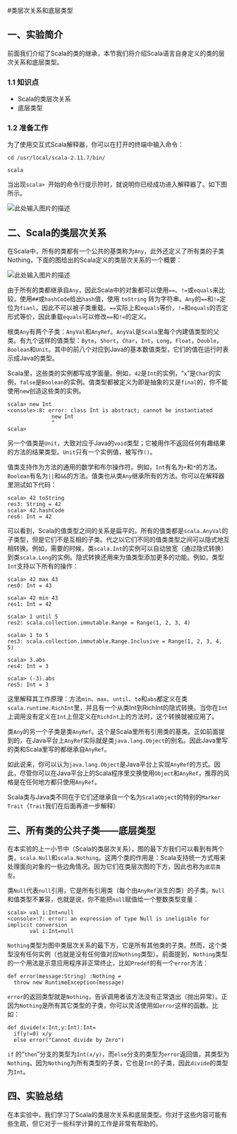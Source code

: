 #类层次关系和底层类型

## 一、实验简介

前面我们介绍了Scala的类的继承，本节我们将介绍Scala语言自身定义的类的层次关系和底层类型。

### 1.1 知识点

- Scala的类层次关系
- 底层类型

### 1.2 准备工作

为了使用交互式Scala解释器，你可以在打开的终端中输入命令：

```
cd /usr/local/scala-2.11.7/bin/

scala
```

当出现`scala> `开始的命令行提示符时，就说明你已经成功进入解释器了。如下图所示。


![此处输入图片的描述](https://dn-anything-about-doc.qbox.me/document-uid162034labid1679timestamp1454472982090.png/wm)


## 二、Scala的类层次关系

在Scala中，所有的类都有一个公共的基类称为`Any`，此外还定义了所有类的子类Nothing，下面的图给出的Scala定义的类层次关系的一个概要：

![此处输入图片的描述](https://dn-anything-about-doc.qbox.me/document-uid162034labid1679timestamp1454411336774.png/wm)

由于所有的类都继承自`Any`，因此Scala中的对象都可以使用`==`、`!=`或`equals`来比较，使用`##`或`hashCode`给出`hash`值，使用 `toString` 转为字符串。`Any`的`==`和`!=`定位为`fianl`，因此不可以被子类重载。`==`实际上和`equals`等价，`!=`和`equals`的否定形式等价，因此重载`equals`可以修改`==`和`!=`的定义。

根类`Any`有两个子类：`AnyVal`和`AnyRef`。`AnyVal`是`Scala`里每个内建值类型的父类。有九个这样的值类型：`Byte`，`Short`，`Char`，`Int`，`Long`，`Float`，`Double`，`Boolean`和`Unit`。其中的前八个对应到Java的基本数值类型，它们的值在运行时表示成Java的类型。

Scala里，这些类的实例都写成字面量。例如，`42`是`Int`的实例，“`x`”是`Char`的实例，`false`是`Boolean`的实例。值类型都被定义为即是抽象的又是`final`的，你不能使用`new`创造这些类的实例。

```
scala> new Int
<console>:8: error: class Int is abstract; cannot be instantiated
              new Int
              ^
scala> 
```

另一个值类是`Unit`，大致对应于Java的`void`类型；它被用作不返回任何有趣结果的方法的结果类型。`Unit`只有一个实例值，被写作`()`。

值类支持作为方法的通用的数学和布尔操作符。例如，`Int`有名为`+`和`*`的方法，`Boolean`有名为`||`和`&&`的方法。值类也从类`Any`继承所有的方法。你可以在解释器里测试如下代码：

```
scala> 42 toString
res3: String = 42
scala> 42.hashCode
res6: Int = 42
```

可以看到，Scala的值类型之间的关系是扁平的。所有的值类都是`scala.AnyVal`的子类型，但是它们不是互相的子类。代之以它们不同的值类类型之间可以隐式地互相转换。例如，需要的时候，类`scala.Int`的实例可以自动放宽（通过隐式转换）到类`scala.Long`的实例。隐式转换还用来为值类型添加更多的功能。例如，类型`Int`支持以下所有的操作：

```
scala> 42 max 43
res0: Int = 43

scala> 42 min 43
res1: Int = 42

scala> 1 until 5
res2: scala.collection.immutable.Range = Range(1, 2, 3, 4)

scala> 1 to 5 
res3: scala.collection.immutable.Range.Inclusive = Range(1, 2, 3, 4, 5)

scala> 3.abs
res4: Int = 3

scala> (-3).abs
res5: Int = 3
```

这里解释其工作原理：方法`min`、`max`、`until`、`to`和`abs`都定义在类`scala.runtime.RichInt`里，并且有一个从类Int到RichInt的隐式转换。当你在`Int`上调用没有定义在`Int`上但定义在`RichInt`上的方法时，这个转换就被应用了。


类`Any`的另一个子类是类`AnyRef`。这个是Scala里所有引用类的基类。正如前面提到的，在Java平台上`AnyRef`实际就是类`java.lang.Object`的别名。因此Java里写的类和Scala里写的都继承自`AnyRef`。

如此说来，你可以认为`java.lang.Object`是Java平台上实现`AnyRef`的方式。因此，尽管你可以在Java平台上的Scala程序里交换使用`Object`和`AnyRef`，推荐的风格是在任何地方都只使用`AnyRef`。

Scala类与Java类不同在于它们还继承自一个名为`ScalaObject`的特别的`Marker Trait`（`Trait`我们在后面再进一步解释）

## 三、所有类的公共子类——底层类型

在本实验的上一小节中（Scala的类层次关系），图的最下方我们可以看到有两个类，`scala.Null`和`scala.Nothing`。这两个类的作用是：Scala支持统一方式用来处理面向对象的一些边角情况。因为它们在类层次图的下方，因此也称为`底层类型`。

类`Null`代表`null`引用，它是所有引用类（每个由`AnyRef`派生的类）的子类。`Null`和值类型不兼容，也就是说，你不能把`null`赋值给一个整数类型变量：

```
scala> val i:Int=null
<console>:7: error: an expression of type Null is ineligible for implicit conversion
       val i:Int=null
```

`Nothing`类型为图中类层次关系的最下方，它是所有其他类的子类。然而，这个类型没有任何实例（也就是没有任何值对应`Nothing`类型）。前面提到，`Nothing`类型的一个用法是示意应用程序非正常终止，比如`Predef`的有一个`error`方法：

```
def error(message:String) :Nothing =
  throw new RuntimeException(message)
```

`error`的返回类型就是`Nothing`，告诉调用者该方法没有正常退出（抛出异常）。正因为`Nothing`是所有其它类型的子类，你可以灵活使用如`error`这样的函数。比如：

```
def divide(x:Int,y:Int):Int=
  if(y!=0) x/y
  else error("Cannot divide by Zero")
```

`if` 的“`then`”分支的类型为`Int(x/y)`，而`else`分支的类型为`error`返回值，其类型为`Nothing`。因为`Nothing`为所有类型的子类，它也是`Int`的子类，因此`divide`的类型为`Int`。

## 四、实验总结

在本实验中，我们学习了Scala的类层次关系和底层类型。你对于这些内容可能有些生疏，但它对于一些科学计算的工作是非常有帮助的。